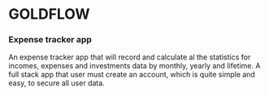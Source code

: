 # GOLDFLOW
### Expense tracker app
An expense tracker app that will record and calculate al the statistics for incomes,
expenses and investments data by monthly, yearly and lifetime. A full stack app that user
must create an account, which is quite simple and easy, to secure all user data.
